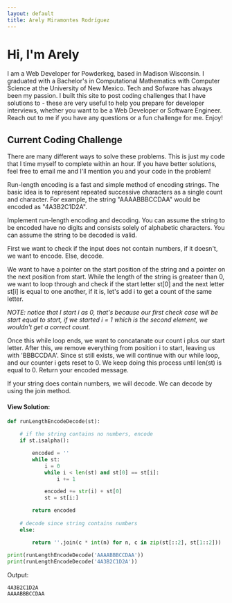 ```yaml
---
layout: default
title: Arely Miramontes Rodríguez
---
```


# Hi, I'm Arely

I am a Web Developer for Powderkeg, based in Madison Wisconsin. I graduated with a Bachelor's in Computational Mathematics with Computer Science at the University of New Mexico. Tech and Sofware has always been my passion. I built this site to post coding challenges that I have solutions to - these are very useful to help you prepare for developer interviews, whether you want to be a Web Developer or Software Engineer. Reach out to me if you have any questions or a fun challenge for me. Enjoy!



## Current Coding Challenge

There are many different ways to solve these problems. This is just my code that I time myself to complete within an hour. If you have better solutions, feel free to email me and I'll mention you and your code in the problem!

Run-length encoding is a fast and simple method of encoding strings. The basic idea is to represent repeated successive characters as a single count and character. For example, the string "AAAABBBCCDAA" would be encoded as "4A3B2C1D2A".

Implement run-length encoding and decoding. You can assume the string to be encoded have no digits and consists solely of alphabetic characters. You can assume the string to be decoded is valid.

First we want to check if the input does not contain numbers, if it doesn't, we want to encode. Else, decode. 

We want to have a pointer on the start position of the string and a pointer on the next position from start. While the length of the string is greateer than 0, we want to loop through and check if the start letter st[0] and the next letter st[i] is equal to one another, if it is, let's add i to get a count of the same letter.

_NOTE: notice that I start i as 0, that's because our first check case will be start equal to start, if we started i = 1 which is the second element, we wouldn't get a correct count._

Once this while loop ends, we want to concatanate our count i plus our start letter. After this, we remove everything from position i to start, leaving us with 'BBBCCDAA'. Since st still exists, we will continue with our while loop, and our counter i gets reset to 0. We keep doing this process until len(st) is equal to 0. Return your encoded message.

If your string does contain numbers, we will decode. We can decode by using the join method.

#### View Solution:

```python
def runLengthEncodeDecode(st):

    # if the string contains no numbers, encode
    if st.isalpha():  

        encoded = ''
        while st:
            i = 0
            while i < len(st) and st[0] == st[i]:
                i += 1

            encoded += str(i) + st[0]
            st = st[i:]

        return encoded
    
    # decode since string contains numbers
    else:  

        return ''.join(c * int(n) for n, c in zip(st[::2], st[1::2]))
    
print(runLengthEncodeDecode('AAAABBBCCDAA'))
print(runLengthEncodeDecode('4A3B2C1D2A'))
```

Output:
```
4A3B2C1D2A
AAAABBBCCDAA
```


